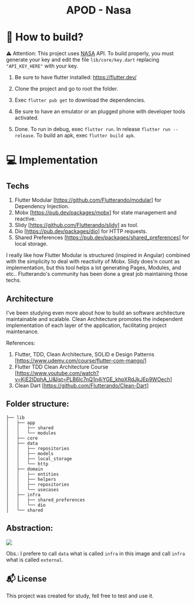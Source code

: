<h1 align="center">
  APOD - Nasa
</h1>

# :rocket: How to build?

:warning: Attention: This project uses [NASA](https://api.nasa.gov) API. To build properly, you must generate your key and edit the file `lib/core/key.dart` replacing `"API_KEY_HERE"` with your key.

1. Be sure to have flutter installed: https://flutter.dev/

2. Clone the project and go to root the folder.

3. Exec `flutter pub get` to download the dependencies.

4. Be sure to have an emulator or an plugged phone with developer tools activated.

5. Done. To run in debug, exec `flutter run`. In release `flutter run --release`. To build an apk, exec `flutter build apk`.

# :computer: Implementation

## Techs

1. Flutter Modular [https://github.com/Flutterando/modular] for Dependency Injection.
2. Mobx [https://pub.dev/packages/mobx] for state management and reactive.
3. Slidy [https://github.com/Flutterando/slidy] as tool. 
4. Dio [https://pub.dev/packages/dio] for HTTP requests.
5. Shared Preferences [https://pub.dev/packages/shared_preferences] for local storage.

I really like how Flutter Modular is structured (inspired in Angular) combined with the simplicity to deal with reactivity of Mobx. Slidy does'n count as implementation, but this tool helps a lot generating Pages, Modules, and etc.. Flutterando's community has been done a great job maintaining those techs.

## Architecture
I've been studying even more about how to build an software architecture maintainable and scalable. Clean Architecture promotes the independent implementation of each layer of the application, facilitating project maintenance.  

References:
1. Flutter, TDD, Clean Architecture, SOLID e Design Patterns
 [https://www.udemy.com/course/flutter-com-mango/]
2. Flutter TDD Clean Architecture Course [https://www.youtube.com/watch?v=KjE2IDphA_U&list=PLB6lc7nQ1n4iYGE_khpXRdJkJEp9WOech]
3. Clean Dart [https://github.com/Flutterando/Clean-Dart]

## Folder structure:
```
├── lib
│   ├── app
│   │   ├── shared
│   │   └── modules
│   ├── core
│   ├── data
│   │   ├── repositories
│   │   ├── models
│   │   ├── local_storage
│   │   └── http
│   ├── domain
│   │   ├── entities
│   │   ├── helpers
│   │   ├── repositories
│   │   └── usecases
│   ├── infra
│   │   ├── shared_preferences
│   │   └── dio
│   └── shared

```

## Abstraction:
<img src="https://github.com/Flutterando/Clean-Dart/raw/master/imgs/img1.png" />

Obs.: I prefere to call `data` what is called `infra` in this image and call `infra` what is called `external`.


## :mailbox_with_mail: License

This project was created for study, fell free to test and use it.

